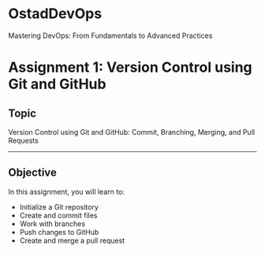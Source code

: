 # OstadDevOps
Mastering DevOps: From Fundamentals to Advanced Practices

# Assignment 1: Version Control using Git and GitHub

## Topic
Version Control using Git and GitHub: Commit, Branching, Merging, and Pull Requests

---

## Objective

In this assignment, you will learn to:

- Initialize a Git repository
- Create and commit files
- Work with branches
- Push changes to GitHub
- Create and merge a pull request